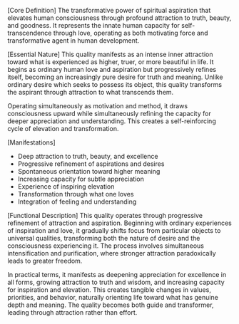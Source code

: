 [Core Definition]
The transformative power of spiritual aspiration that elevates human consciousness through profound attraction to truth, beauty, and goodness. It represents the innate human capacity for self-transcendence through love, operating as both motivating force and transformative agent in human development.

[Essential Nature]
This quality manifests as an intense inner attraction toward what is experienced as higher, truer, or more beautiful in life. It begins as ordinary human love and aspiration but progressively refines itself, becoming an increasingly pure desire for truth and meaning. Unlike ordinary desire which seeks to possess its object, this quality transforms the aspirant through attraction to what transcends them.

Operating simultaneously as motivation and method, it draws consciousness upward while simultaneously refining the capacity for deeper appreciation and understanding. This creates a self-reinforcing cycle of elevation and transformation.

[Manifestations]
- Deep attraction to truth, beauty, and excellence
- Progressive refinement of aspirations and desires
- Spontaneous orientation toward higher meaning
- Increasing capacity for subtle appreciation
- Experience of inspiring elevation
- Transformation through what one loves
- Integration of feeling and understanding

[Functional Description]
This quality operates through progressive refinement of attraction and aspiration. Beginning with ordinary experiences of inspiration and love, it gradually shifts focus from particular objects to universal qualities, transforming both the nature of desire and the consciousness experiencing it. The process involves simultaneous intensification and purification, where stronger attraction paradoxically leads to greater freedom.

In practical terms, it manifests as deepening appreciation for excellence in all forms, growing attraction to truth and wisdom, and increasing capacity for inspiration and elevation. This creates tangible changes in values, priorities, and behavior, naturally orienting life toward what has genuine depth and meaning. The quality becomes both guide and transformer, leading through attraction rather than effort.